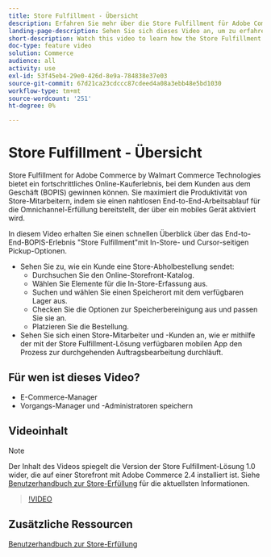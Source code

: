 ```yaml
---
title: Store Fulfillment - Übersicht
description: Erfahren Sie mehr über die Store Fulfillment für Adobe Commerce von Walmart Commerce Technologies, einer fortschrittlichen Omnichannel-Fulfillment-Lösung, die das Ende des Kaufs online, der Abholung von In-Store (BOPIS)-Erlebnisses ermöglicht.
landing-page-description: Sehen Sie sich dieses Video an, um zu erfahren, wie die Store Fulfillment-Lösung Kunden den Komfort bietet, mit der sie in der Stores- und Zwischenspeicher-Abholung und -Speicherung Mitarbeiter effizienter und mobilfähiger machen, um Abruf-, Staging- und Übergabe-Store-Abholaufträge an Kunden zu tätigen.
short-description: Watch this video to learn how the Store Fulfillment solution offers customers the convenience of in-store and curbside pick-up and store employees more efficient, mobile-ready fulfillment workflows to pick, stage, and hand-off store pickup orders to customers.
doc-type: feature video
solution: Commerce
audience: all
activity: use
exl-id: 53f45eb4-29e0-426d-8e9a-784838e37e03
source-git-commit: 67d21ca23cdccc87cdeed4a08a3ebb48e5bd1030
workflow-type: tm+mt
source-wordcount: '251'
ht-degree: 0%

---
```


# Store Fulfillment - Übersicht

Store Fulfillment for Adobe Commerce by Walmart Commerce Technologies bietet ein fortschrittliches Online-Kauferlebnis, bei dem Kunden aus dem Geschäft (BOPIS) gewinnen können. Sie maximiert die Produktivität von Store-Mitarbeitern, indem sie einen nahtlosen End-to-End-Arbeitsablauf für die Omnichannel-Erfüllung bereitstellt, der über ein mobiles Gerät aktiviert wird.

In diesem Video erhalten Sie einen schnellen Überblick über das End-to-End-BOPIS-Erlebnis &quot;Store Fulfillment&quot;mit In-Store- und Cursor-seitigen Pickup-Optionen.

- Sehen Sie zu, wie ein Kunde eine Store-Abholbestellung sendet:
   - Durchsuchen Sie den Online-Storefront-Katalog.
   - Wählen Sie Elemente für die In-Store-Erfassung aus.
   - Suchen und wählen Sie einen Speicherort mit dem verfügbaren Lager aus.
   - Checken Sie die Optionen zur Speicherbereinigung aus und passen Sie sie an.
   - Platzieren Sie die Bestellung.
- Sehen Sie sich einen Store-Mitarbeiter und -Kunden an, wie er mithilfe der mit der Store Fulfillment-Lösung verfügbaren mobilen App den Prozess zur durchgehenden Auftragsbearbeitung durchläuft.

## Für wen ist dieses Video?

- E-Commerce-Manager
- Vorgangs-Manager und -Administratoren speichern

## Videoinhalt

>[!NOTE]
>
>Der Inhalt des Videos spiegelt die Version der Store Fulfillment-Lösung 1.0 wider, die auf einer Storefront mit Adobe Commerce 2.4 installiert ist. Siehe [Benutzerhandbuch zur Store-Erfüllung](https://experienceleague.adobe.com/docs/commerce-merchant-services/store-fulfillment/introduction.html) für die aktuellsten Informationen.

>[!VIDEO](https://video.tv.adobe.com/v/343653?quality=12&learn=on)

## Zusätzliche Ressourcen

[Benutzerhandbuch zur Store-Erfüllung](https://experienceleague.adobe.com/docs/commerce-merchant-services/store-fulfillment/introduction.html)
